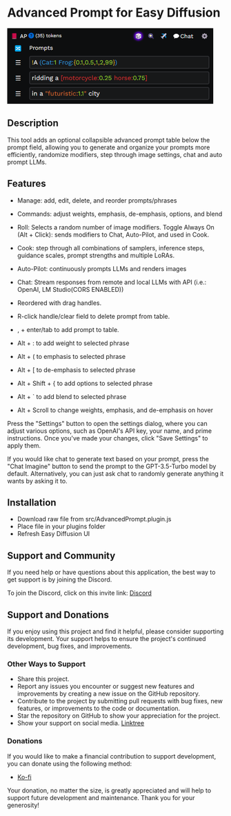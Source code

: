 # Advanced Prompt for Easy Diffusion

![Screenshot](src/assets/screenshots/Screenshot.png)

## Description

This tool adds an optional collapsible advanced prompt table below the prompt field, allowing you to generate and organize your prompts more efficiently, randomize modifiers, step through image settings, chat and auto prompt LLMs.

## Features

- Manage: add, edit, delete, and reorder prompts/phrases
- Commands: adjust weights, emphasis, de-emphasis, options, and blend
- Roll: Selects a random number of image modifiers. Toggle Always On (Alt + Click): sends modifiers to Chat, Auto-Pilot, and used in Cook.
- Cook: step through all combinations of samplers, inference steps, guidance scales, prompt strengths and multiple LoRAs.
- Auto-Pilot: continuously prompts LLMs and renders images
- Chat: Stream responses from remote and local LLMs with API (i.e.: OpenAI, LM Studio(CORS ENABLED))

- Reordered with drag handles.
- R-click handle/clear field to delete prompt from table.
- , + enter/tab to add prompt to table.
- Alt + : to add weight to selected phrase
- Alt + ( to emphasis to selected phrase
- Alt + [ to de-emphasis to selected phrase
- Alt + Shift + { to add options to selected phrase
- Alt + ` to add blend to selected phrase
- Alt + Scroll to change weights, emphasis, and de-emphasis on hover

Press the "Settings" button to open the settings dialog, where you can adjust various options, such as OpenAI's API key, your name, and prime instructions. Once you've made your changes, click "Save Settings" to apply them.

If you would like chat to generate text based on your prompt, press the "Chat Imagine" button to send the prompt to the GPT-3.5-Turbo model by default. Alternatively, you can just ask chat to randomly generate anything it wants by asking it to.

## Installation

- Download raw file from src/AdvancedPrompt.plugin.js
- Place file in your plugins folder
- Refresh Easy Diffusion UI

## Support and Community

If you need help or have questions about this application, the best way to get support is by joining the Discord.

To join the Discord, click on this invite link: [Discord](https://discord.com/invite/aP9CjWE)

## Support and Donations

If you enjoy using this project and find it helpful, please consider supporting its development. Your support helps to ensure the project's continued development, bug fixes, and improvements.

### Other Ways to Support

- Share this project.
- Report any issues you encounter or suggest new features and improvements by creating a new issue on the GitHub repository.
- Contribute to the project by submitting pull requests with bug fixes, new features, or improvements to the code or documentation.
- Star the repository on GitHub to show your appreciation for the project.
- Show your support on social media. [Linktree](https://linktr.ee/3v1lxd)

### Donations

If you would like to make a financial contribution to support development, you can donate using the following method:

- [Ko-fi](https://ko-fi.com/3v1lxd)

Your donation, no matter the size, is greatly appreciated and will help to support future development and maintenance. Thank you for your generosity!
